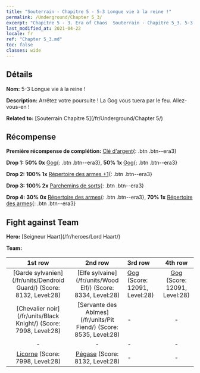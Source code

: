 ```yaml
---
title: "Souterrain - Chapitre 5 - 5-3 Longue vie à la reine !"
permalink: /Underground/Chapter 5_3/
excerpt: "Chapitre 5 - 3. Era of Chaos  Souterrain - Chapitre 5_3. 5-3 Longue vie à la reine !"
last_modified_at: 2021-04-22
locale: fr
ref: "Chapter 5_3.md"
toc: false
classes: wide
---
```


## Détails

 **Nom:** 5-3 Longue vie à la reine !

 **Description:** Arrêtez votre poursuite ! La Gog vous tuera par le feu. Allez-vous-en !

 **Related to:** [Souterrain Chapitre 5](/fr/Underground/Chapter 5/)

## Récompense

 **Première récompense de complétion:** [Clé d'argent](/ItemsFR/con_693/){: .btn .btn--era3}

 **Drop 1:** **50% 0x** [Gog](/ItemsFR/unt_227/){: .btn .btn--era3}, **50% 1x** [Gog](/ItemsFR/unt_227/){: .btn .btn--era3}

 **Drop 2:** **100% 1x** [Répertoire des armes +1](/ItemsFR/mat_25/){: .btn .btn--era3}

 **Drop 3:** **100% 2x** [Parchemins de sorts](/ItemsFR/con_694/){: .btn .btn--era3}

 **Drop 4:** **30% 0x** [Répertoire des armes](/ItemsFR/mat_18/){: .btn .btn--era3}, **70% 1x** [Répertoire des armes](/ItemsFR/mat_18/){: .btn .btn--era3}


## Fight against Team
 **Hero:** [Seigneur Haart](/fr/heroes/Lord Haart/)

 **Team:**


  | 1st row | 2nd row | 3rd row | 4th row |
  |:----:|:----:|:----|:----:|
  | [Garde sylvanien](/fr/units/Dendroid Guard/) (Score: 8132, Level:28)  | [Elfe sylvaine](/fr/units/Wood Elf/) (Score: 8334, Level:28)  | [Gog](/fr/units/Gog/) (Score: 12091, Level:28)  | [Gog](/fr/units/Gog/) (Score: 12091, Level:28)  |
  | [Chevalier noir](/fr/units/Black Knight/) (Score: 7998, Level:28)  | [Servante des Abîmes](/fr/units/Pit Fiend/) (Score: 8535, Level:28)  | - | - |
  | - | - | - | - |
  | [Licorne](/fr/units/Unicorn/) (Score: 7998, Level:28)  | [Pégase](/fr/units/Pegasus/) (Score: 8132, Level:28)  | - | - |


